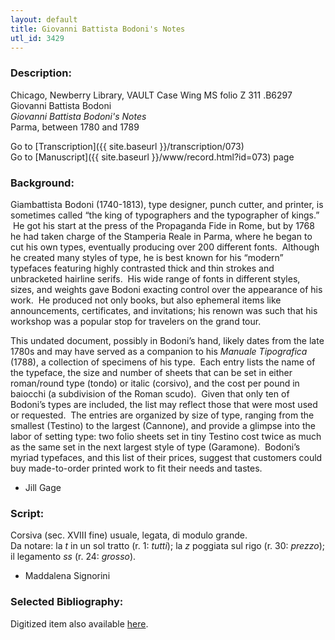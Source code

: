 ```yaml
---
layout: default
title: Giovanni Battista Bodoni's Notes
utl_id: 3429
---
```


###  Description:

Chicago, Newberry Library, VAULT Case Wing MS folio Z 311 .B6297<br>
Giovanni Battista Bodoni<br>
_Giovanni Battista Bodoni's Notes_<br>
Parma, between 1780 and 1789

Go to [Transcription]({{ site.baseurl }}/transcription/073)<br>
Go to [Manuscript]({{ site.baseurl }}/www/record.html?id=073) page 

###  Background:

Giambattista Bodoni (1740-1813), type designer, punch cutter, and printer, is sometimes called “the king of typographers and the typographer of kings.”  He got his start at the press of the Propaganda Fide in Rome, but by 1768 he had taken charge of the Stamperia Reale in Parma, where he began to cut his own types, eventually producing over 200 different fonts.  Although he created many styles of type, he is best known for his “modern” typefaces featuring highly contrasted thick and thin strokes and unbracketed hairline serifs.  His wide range of fonts in different styles, sizes, and weights gave Bodoni exacting control over the appearance of his work.  He produced not only books, but also ephemeral items like announcements, certificates, and invitations; his renown was such that his workshop was a popular stop for travelers on the grand tour.

This undated document, possibly in Bodoni’s hand, likely dates from the late 1780s and may have served as a companion to his _Manuale Tipografica_ (1788), a collection of specimens of his type.  Each entry lists the name of the typeface, the size and number of sheets that can be set in either roman/round type (tondo) or italic (corsivo), and the cost per pound in baiocchi (a subdivision of the Roman scudo).  Given that only ten of Bodoni’s types are included, the list may reflect those that were most used or requested.  The entries are organized by size of type, ranging from the smallest (Testino) to the largest (Cannone), and provide a glimpse into the labor of setting type: two folio sheets set in tiny Testino cost twice as much as the same set in the next largest style of type (Garamone).  Bodoni’s myriad typefaces, and this list of their prices, suggest that customers could buy made-to-order printed work to fit their needs and tastes.
- Jill Gage

###  Script:

Corsiva (sec. XVIII fine) usuale, legata, di modulo grande.<br>
Da notare: la _t_ in un sol tratto (r. 1: _tutti_); la _z_ poggiata sul rigo (r. 30: _prezzo_); il legamento _ss_ (r. 24: _grosso_).<br>
- Maddalena Signorini

###  Selected Bibliography:

Digitized item also available [here](http://digcoll.newberry.org/#/item/ia-case_wing_ms_z311_b627).

